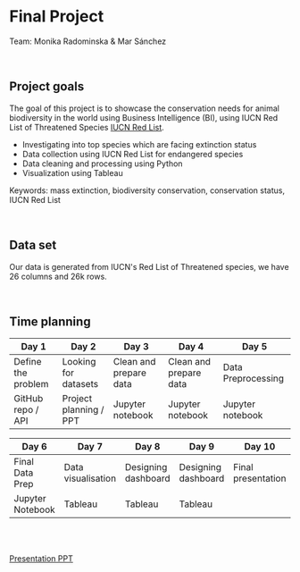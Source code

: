 # Final Project

Team: Monika Radominska & Mar Sánchez

<br />

## Project goals

The goal of this project is to showcase the conservation needs for animal biodiversity in the world using Business Intelligence (BI), using IUCN Red List of Threatened Species [IUCN Red List](https://www.iucnredlist.org/). 

- Investigating into top species which are facing extinction status
- Data collection using IUCN Red List for endangered species 
- Data cleaning and processing using Python
- Visualization using Tableau 

Keywords: mass extinction, biodiversity conservation, conservation status, IUCN Red List

<br />

## Data set

Our data is generated from IUCN's Red List of Threatened species, we have 26 columns and 26k rows. 

<br/>

## Time planning

| Day 1              | Day 2                 | Day 3                  | Day 4                      | Day 5  
| ------------------ | --------------------- | ---------------------- | -------------------------- | ---------------
| Define the problem | Looking for datasets  | Clean and prepare data | Clean and prepare data     | Data Preprocessing
| GitHub repo / API  | Project planning / PPT| Jupyter notebook       | Jupyter notebook           | Jupyter notebook

| Day 6             | Day 7              | Day 8                          | Day 9               | Day 10  
| ----------------- | ------------------ | ------------------------------ | ------------------  | ---------------
| Final Data Prep   | Data visualisation |  Designing dashboard           | Designing dashboard | Final presentation
| Jupyter Notebook  | Tableau            | Tableau                        | Tableau             | 


<br />
<br />

[Presentation PPT](https://docs.google.com/presentation/d/1sW1BZISaSMs3GtsF93t_3lDQmj7rQmnM/edit#slide=id.p1)






